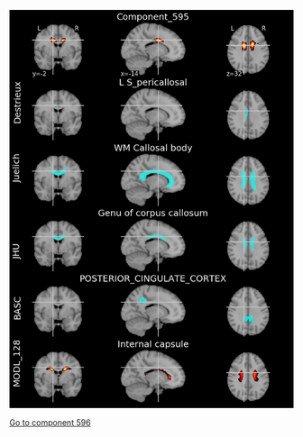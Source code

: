 


![595](preliminary/595.jpg "Component 595")

[Go to component 596](https://parietal-inria.github.io/MODL_atlas/1024/596 "Component 596")